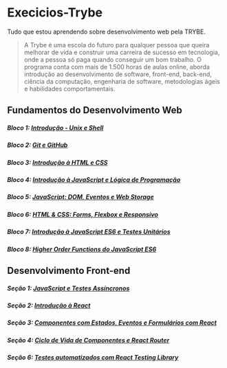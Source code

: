 # Execicios-Trybe
Tudo que estou aprendendo sobre desenvolvimento web pela TRYBE.

>  A Trybe é uma escola do futuro para qualquer pessoa que queira melhorar de vida e construir uma carreira de sucesso em tecnologia, onde a pessoa só paga quando conseguir um bom trabalho. O programa conta com mais de 1.500 horas de aulas online, aborda introdução ao desenvolvimento de software, front-end, back-end, ciência da computação, engenharia de software, metodologias ágeis e habilidades comportamentais.

## Fundamentos do Desenvolvimento Web

##### Bloco 1: [Introdução - Unix e Shell](https://github.com/HigoJhon/Exercicios-Trybe/tree/main/M%C3%B3dulo01:%20Fundamentos/bloco1-unix-e-shell)
##### Bloco 2: [Git e GitHub](https://github.com/HigoJhon/Exercicios-Trybe/tree/main/M%C3%B3dulo01:%20Fundamentos/bloco2)
##### Bloco 3: [Introdução à HTML e CSS](https://github.com/HigoJhon/Exercicios-Trybe/tree/main/M%C3%B3dulo01:%20Fundamentos/bloco3-introducao-a-html-e-css)
##### Bloco 4: [Introdução à JavaScript e Lógica de Programação](https://github.com/HigoJhon/Exercicios-Trybe/tree/main/M%C3%B3dulo01:%20Fundamentos/bloco4-JavaScript)
##### Bloco 5: [JavaScript: DOM, Eventos e Web Storage](https://github.com/HigoJhon/Exercicios-Trybe/tree/main/M%C3%B3dulo01:%20Fundamentos/bloco5-JS-DOM-Eventos-WebStorage)
##### Bloco 6: [HTML & CSS: Forms, Flexbox e Responsivo](https://github.com/HigoJhon/Exercicios-Trybe/tree/main/M%C3%B3dulo01:%20Fundamentos/bloco6-HTML-CSS)
##### Bloco 7: [Introdução à JavaScript ES6 e Testes Unitários](https://github.com/HigoJhon/Exercicios-Trybe/tree/main/M%C3%B3dulo01:%20Fundamentos/bloco7-Introdu%C3%A7%C3%A3o-a-JavaScript-ES6-TestesUnitarios)
##### Bloco 8: [Higher Order Functions do JavaScript ES6](https://github.com/HigoJhon/Exercicios-Trybe/tree/main/M%C3%B3dulo01:%20Fundamentos/secao8)

## Desenvolvimento Front-end 
##### Seção 1: [JavaScript e Testes Assíncronos](https://github.com/HigoJhon/Exercicios-Trybe/tree/main/M%C3%B3dulo02:%20Front-end/secao1-JavaScript-e-Testes-Assincronos)
##### Seção 2: [Introdução à React](https://github.com/HigoJhon/Exercicios-Trybe/tree/main/M%C3%B3dulo02:%20Front-end/secao2-Introducao-React)
##### Seção 3: [Componentes com Estados, Eventos e Formulários com React](https://github.com/HigoJhon/Exercicios-Trybe/tree/main/M%C3%B3dulo02:%20Front-end/secao3-ComponentesEstado-Eventos-FormulariosReact)
##### Seção 4: [Ciclo de Vida de Componentes e React Router](https://github.com/HigoJhon/Exercicios-Trybe/tree/main/M%C3%B3dulo02:%20Front-end/secao4-ClicoDeVidaDeComponentes-ReactRouter/Dia1/my-interdimensional-app)
##### Seção 6: [Testes automatizados com React Testing Library](https://github.com/HigoJhon/Exercicios-Trybe/tree/main/M%C3%B3dulo02:%20Front-end/secao6-Testes-automatizados-com-React-Testing-Library)
